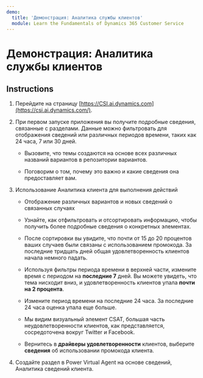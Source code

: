 ```yaml
---
demo:
  title: 'Демонстрация: Аналитика службы клиентов'
  module: Learn the Fundamentals of Dynamics 365 Customer Service
---
```


# Демонстрация: Аналитика службы клиентов

## Instructions

1. Перейдите на страницу [https://CSI.ai.dynamics.com](https://csi.ai.dynamics.com/). 

2. При первом запуске приложения вы получите подробные сведения, связанные с разделами. Данные можно фильтровать для отображения сведений или различных периодов времени, таких как 24 часа, 7 или 30 дней. 

    - Вызовите, что темы создаются на основе всех различных названий вариантов в репозитории вариантов. 

    - Поговорим о том, почему это важно и какие сведения она предоставляет вам. 

3. Использование Аналитика клиента для выполнения действий

    - Отображение различных вариантов и новых сведений о связанных случаях

    - Узнайте, как отфильтровать и отсортировать информацию, чтобы получить более подробные сведения о конкретных элементах. 

    - После сортировки вы увидите, что почти от 15 до 20 процентов ваших случаев были связаны с использованием промокода. За последние тридцать дней общая удовлетворенность клиентов начала немного падать. 

    - Используя фильтры периода времени в верхней части, измените время с периодом на **последние 7** дней. Вы можете увидеть, что тема нисходит вниз, и удовлетворенность клиентов упала **почти на 2 процента**. 

    - Измените период времени на последние 24 часа. За последние 24 часа оценка упала еще больше. 

    - Мы видим визуальный элемент CSAT, большая часть неудовлетворенности клиентов, как представляется, сосредоточена вокруг Twitter и Facebook. 

    - Вернитесь в **драйверы удовлетворенности** клиентов, выберите **сведения** об использовании промокода клиента. 

4. Создайте раздел в Power Virtual Agent на основе сведений, Аналитика сведений клиента. 
